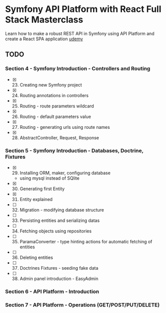 # Symfony API Platform with React Full Stack Masterclass

Learn how to make a robust REST API in Symfony using API Platform and create a React SPA application
[udemy](https://www.udemy.com/course/symfony-api-platform-reactjs-full-stack-masterclass/)

## TODO

### Section 4 - Symfony Introduction - Controllers and Routing

- [x] 23. Creating new Symfony project
- [x] 24. Routing annotations in controllers
- [x] 25. Routing - route parameters wildcard
- [x] 26. Routing - default parameters value
- [x] 27. Routing - generating urls using route names
- [x] 28. AbstractController, Request, Response

### Section 5 - Symfony Introduction - Databases, Doctrine, Fixtures

- [x] 29. Installing ORM, maker, configuring database
  - using mysql instead of SQlite
- [x] 30. Generating first Entity
- [x] 31. Entity explained
- [ ] 32. Migration - modifying database structure
- [ ] 33. Persisting entities and serializing datas
- [ ] 34. Fetching objects using repositories
- [ ] 35. ParamaConverter - type hinting actions for automatic fetching of entities
- [ ] 36. Deleting entities
- [ ] 37. Doctrines Fixtures - seeding fake data
- [ ] 38. Admin panel introduction - EasyAdmin

### Section 6 - API Platform - Introduction

### Section 7 - API Platform - Operations (GET/POST/PUT/DELETE)
